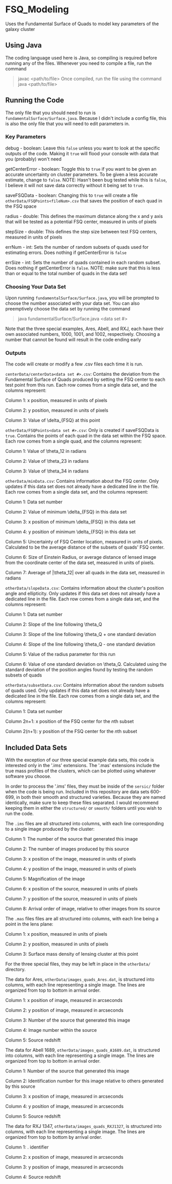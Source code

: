 # FSQ_Modeling
Uses the Fundamental Surface of Quads to model key parameters of the galaxy cluster

## Using Java
The coding language used here is Java, so compiling is required before running any of the files. Whenever you need to compile a file, run the command
> javac <path/to/file>
Once compiled, run the file using the command
> java <path/to/file>

## Running the Code
The only file that you should need to run is `fundamentalSurface/Surface.java`. Because I didn't include a config file, this is also the only file that you will need to edit parameters in.

### Key Parameters
debug - boolean:  Leave this `false` unless you want to look at the specific outputs of the code. Making it `true` will flood your console with data that you (probably) won't need

getCenterError - boolean: Toggle this to `true` if you want to be given an accurate uncertainty on cluster parameters. To be given a less accurate estimate, change to `false`. NOTE: Hasn't been bug tested while this is `false`, I believe it will not save data correctly without it being set to `true`.

saveFSQData - boolean: Changing this to `true` will create a file `otherData/FSQPoints<fileNum>.csv` that saves the position of each quad in the FSQ space

radius - double: This defines the maximum distance along the x and y axis that will be tested as a potential FSQ center, measured in units of pixels

stepSize - double: This defines the step size between test FSQ centers, measured in units of pixels

errNum - int: Sets the number of random subsets of quads used for estimating errors. Does nothing if getCenterError is `false`

errSize - int: Sets the number of quads contained in each random subset. Does nothing if getCenterError is `false`. NOTE: make sure that this is less than or equal to the total number of quads in the data set!

### Choosing Your Data Set
Upon running `fundamentalSurface/Surface.java`, you will be prompted to choose the number associated with your data set. You can also preemptively choose the data set by running the command
> java fundamentalSurface/Surface.java <data set #>

Note that the three special examples, Ares, Abell, and RXJ, each have their own associated numbers, 1000, 1001, and 1002, respectively. Choosing a number that cannot be found will result in the code ending early

### Outputs
The code will create or modify a few .csv files each time it is run.

`centerData/centerData<data set #>.csv`: Contains the deviation from the Fundamental Surface of Quads produced by setting the FSQ center to each test point from this run. Each row comes from a single data set, and the columns represent:

  Column 1: x position, measured in units of pixels

  Column 2: y position, measured in units of pixels

  Column 3: Value of \delta_{FSQ} at this point

`otherData/FSQPoints<data set #>.csv`: Only is created if saveFSQData is `true`. Contains the points of each quad in the data set within the FSQ space. Each row comes from a single quad, and the columns represent:

  Column 1: Value of \theta_12 in radians

  Column 2: Value of \theta_23 in radians

  Column 3: Value of \theta_34 in radians

`otherData/minData.csv`: Contains information about the FSQ center. Only updates if this data set does not already have a dedicated line in the file. Each row comes from a single data set, and the columns represent:

  Column 1: Data set number

  Column 2: Value of minimum \delta_{FSQ} in this data set

  Column 3: x position of minimum \delta_{FSQ} in this data set

  Column 4: y position of minimum \delta_{FSQ} in this data set

  Column 5: Uncertainty of FSQ Center location, measured in units of pixels. Calculated to be the average distance of the subsets of quads' FSQ center.

  Column 6: Size of Einstein Radius, or average distance of lensed image from the coordinate center of the data set, measured in units of pixels.

  Column 7: Average of |\theta_12| over all quads in the data set, measured in radians

  `otherData/slopeData.csv`: Contains information about the cluster's position angle and ellipticity. Only updates if this data set does not already have a dedicated line in the file. Each row comes from a single data set, and the columns represent:

  Column 1: Data set number

  Column 2: Slope of the line following \theta_Q

  Column 3: Slope of the line following \theta_Q + one standard deviation

  Column 4: Slope of the line following \theta_Q - one standard deviation

  Column 5: Value of the radius parameter for this run

  Column 6: Value of one standard deviation on \theta_Q. Calculated using the standard deviation of the position angles found by testing the random subsets of quads

  `otherData/subsetData.csv`: Contains information about the random subsets of quads used. Only updates if this data set does not already have a dedicated line in the file. Each row comes from a single data set, and the columns represent:

  Column 1: Data set number

  Column 2n+1: x position of the FSQ center for the *n*th subset

  Column 2(n+1): y position of the FSQ center for the *n*th subset

## Included Data Sets
With the exception of our three special example data sets, this code is interested only in the '.ims' extensions. The '.mas' extensions include the true mass profiles of the clusters, which can be plotted using whatever software you choose.

In order to process the '.ims' files, they must be inside of the `sersic/` folder when the code is being run. Included in this repository are data sets 600-699, in both their smooth and structured varieties. Because they are named identically, make sure to keep these files separated. I would recommend keeping them in either the `structured/` or `smooth/` folders until you wish to run the code.

The `.ims` files are all structured into columns, with each line corresponding to a single image produced by the cluster:

  Column 1: The number of the source that generated this image

  Column 2: The number of images produced by this source

  Column 3: x position of the image, measured in units of pixels

  Column 4: y position of the image, measured in units of pixels

  Column 5: Magnification of the image

  Column 6: x position of the source, measured in units of pixels

  Column 7: y position of the source, measured in units of pixels

  Column 8: Arrival order of image, relative to other images from its source

The `.mas` files files are all structured into columns, with each line being a point in the lens plane:

  Column 1: x position, measured in units of pixels
  
  Column 2: y position, measured in units of pixels
  
  Column 3: Surface mass density of lensing cluster at this point
  
For the three special files, they may be left in place in the `otherData/` directory.

The data for Ares, `otherData/images_quads_Ares.dat`, is structured into columns, with each line representing a single image. The lines are organized from top to bottom in arrival order.

  Column 1: x position of image, measured in arcseconds
  
  Column 2: y position of image, measured in arcseconds
  
  Column 3: Number of the source that generated this image
  
  Column 4: Image number within the source
  
  Column 5: Source redshift
  
The data for Abell 1689, `otherData/images_quads_A1689.dat`, is structured into columns, with each line representing a single image. The lines are organized from top to bottom in arrival order.

  Column 1: Number of the source that generated this image
  
  Column 2: Identification number for this image relative to others generated by this source
  
  Column 3: x position of image, measured in arcseconds
  
  Column 4: y position of image, measured in arcseconds
  
  Column 5: Source redshift
  
The data for RXJ 1347, `otherData/images_quads_RXJ1327`, is structured into columns, with each line representing a single image. The lines are organized  from top to bottom by arrival order.

  Column 1: <Source number>.<Image number> identifier
  
  Column 2: x position of image, measured in arcseconds
  
  Column 3: y position of image, measured in arcseconds
  
  Column 4: Source redshift
